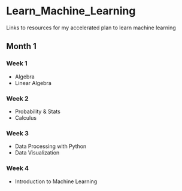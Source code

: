 # Learn_Machine_Learning
Links to resources for my accelerated plan to learn machine learning
## Month 1
### Week 1
- Algebra
- Linear Algebra
### Week 2
- Probability & Stats
- Calculus
### Week 3
- Data Processing with Python
- Data Visualization
### Week 4
- Introduction to Machine Learning
